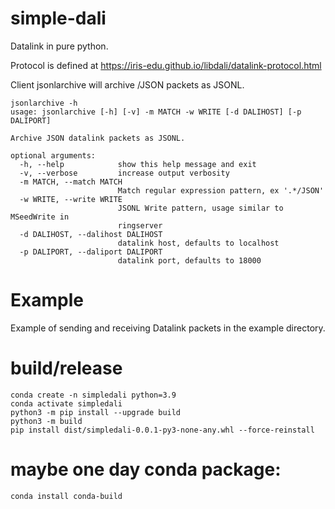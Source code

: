 # simple-dali
Datalink in pure python.

Protocol is defined at
https://iris-edu.github.io/libdali/datalink-protocol.html

Client jsonlarchive will archive /JSON packets as JSONL.

```
jsonlarchive -h
usage: jsonlarchive [-h] [-v] -m MATCH -w WRITE [-d DALIHOST] [-p DALIPORT]

Archive JSON datalink packets as JSONL.

optional arguments:
  -h, --help            show this help message and exit
  -v, --verbose         increase output verbosity
  -m MATCH, --match MATCH
                        Match regular expression pattern, ex '.*/JSON'
  -w WRITE, --write WRITE
                        JSONL Write pattern, usage similar to MSeedWrite in
                        ringserver
  -d DALIHOST, --dalihost DALIHOST
                        datalink host, defaults to localhost
  -p DALIPORT, --daliport DALIPORT
                        datalink port, defaults to 18000
```

# Example

Example of sending and receiving Datalink packets in the example directory.

# build/release
```
conda create -n simpledali python=3.9
conda activate simpledali
python3 -m pip install --upgrade build
python3 -m build
pip install dist/simpledali-0.0.1-py3-none-any.whl --force-reinstall
```

# maybe one day conda package:
```
conda install conda-build
```
